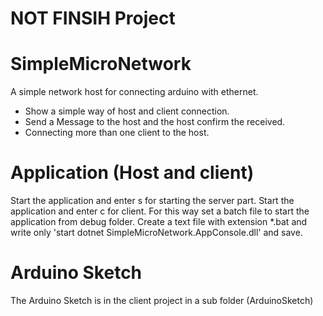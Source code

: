 # NOT FINSIH Project

# SimpleMicroNetwork
A simple network host for connecting arduino with ethernet.

- Show a simple way of host and client connection.
- Send a Message to the host and the host confirm the received.
- Connecting more than one client to the host.

# Application (Host and client)
Start the application and enter s for starting the server part. 
Start the application and enter c for client.
  For this way set a batch file to start the application from debug folder.
  Create a text file with extension *.bat and write only 'start dotnet SimpleMicroNetwork.AppConsole.dll' and save. 

# Arduino Sketch
The Arduino Sketch is in the client project in a sub folder (ArduinoSketch)  
